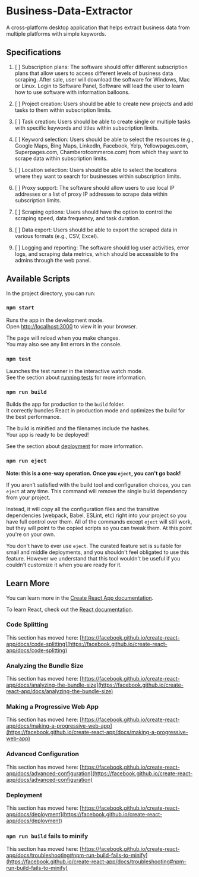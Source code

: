 # Business-Data-Extractor
A cross-platform desktop application that helps extract business data from multiple platforms with simple keywords.

## Specifications
1. [ ] Subscription plans: The software should offer different subscription plans that allow users to access different levels of business data scraping. After sale, user will download the software for Windows, Mac or Linux. Login to Software Panel, Software will lead the user to learn how to use software with information balloons.

2. [ ] Project creation: Users should be able to create new projects and add tasks to them within subscription limits.

3. [ ] Task creation: Users should be able to create single or multiple tasks with specific keywords and titles within subscription limits.

4. [ ] Keyword selection: Users should be able to select the resources (e.g., Google Maps, Bing Maps, LinkedIn, Facebook, Yelp, Yellowpages.com, Superpages.com, Chamberofcommerce.com) from which they want to scrape data within subscription limits.

5. [ ] Location selection: Users should be able to select the locations where they want to search for businesses within subscription limits.

6. [ ] Proxy support: The software should allow users to use local IP addresses or a list of proxy IP addresses to scrape data within subscription limits.

7. [ ] Scraping options: Users should have the option to control the scraping speed, data frequency, and task duration.

8. [ ] Data export: Users should be able to export the scraped data in various formats (e.g., CSV, Excel).

9. [ ] Logging and reporting: The software should log user activities, error logs, and scraping data metrics, which should be accessible to the admins through the web panel.


## Available Scripts

In the project directory, you can run:

### `npm start`

Runs the app in the development mode.\
Open [http://localhost:3000](http://localhost:3000) to view it in your browser.

The page will reload when you make changes.\
You may also see any lint errors in the console.

### `npm test`

Launches the test runner in the interactive watch mode.\
See the section about [running tests](https://facebook.github.io/create-react-app/docs/running-tests) for more information.

### `npm run build`

Builds the app for production to the `build` folder.\
It correctly bundles React in production mode and optimizes the build for the best performance.

The build is minified and the filenames include the hashes.\
Your app is ready to be deployed!

See the section about [deployment](https://facebook.github.io/create-react-app/docs/deployment) for more information.

### `npm run eject`

**Note: this is a one-way operation. Once you `eject`, you can't go back!**

If you aren't satisfied with the build tool and configuration choices, you can `eject` at any time. This command will remove the single build dependency from your project.

Instead, it will copy all the configuration files and the transitive dependencies (webpack, Babel, ESLint, etc) right into your project so you have full control over them. All of the commands except `eject` will still work, but they will point to the copied scripts so you can tweak them. At this point you're on your own.

You don't have to ever use `eject`. The curated feature set is suitable for small and middle deployments, and you shouldn't feel obligated to use this feature. However we understand that this tool wouldn't be useful if you couldn't customize it when you are ready for it.

## Learn More

You can learn more in the [Create React App documentation](https://facebook.github.io/create-react-app/docs/getting-started).

To learn React, check out the [React documentation](https://reactjs.org/).

### Code Splitting

This section has moved here: [https://facebook.github.io/create-react-app/docs/code-splitting](https://facebook.github.io/create-react-app/docs/code-splitting)

### Analyzing the Bundle Size

This section has moved here: [https://facebook.github.io/create-react-app/docs/analyzing-the-bundle-size](https://facebook.github.io/create-react-app/docs/analyzing-the-bundle-size)

### Making a Progressive Web App

This section has moved here: [https://facebook.github.io/create-react-app/docs/making-a-progressive-web-app](https://facebook.github.io/create-react-app/docs/making-a-progressive-web-app)

### Advanced Configuration

This section has moved here: [https://facebook.github.io/create-react-app/docs/advanced-configuration](https://facebook.github.io/create-react-app/docs/advanced-configuration)

### Deployment

This section has moved here: [https://facebook.github.io/create-react-app/docs/deployment](https://facebook.github.io/create-react-app/docs/deployment)

### `npm run build` fails to minify

This section has moved here: [https://facebook.github.io/create-react-app/docs/troubleshooting#npm-run-build-fails-to-minify](https://facebook.github.io/create-react-app/docs/troubleshooting#npm-run-build-fails-to-minify)

